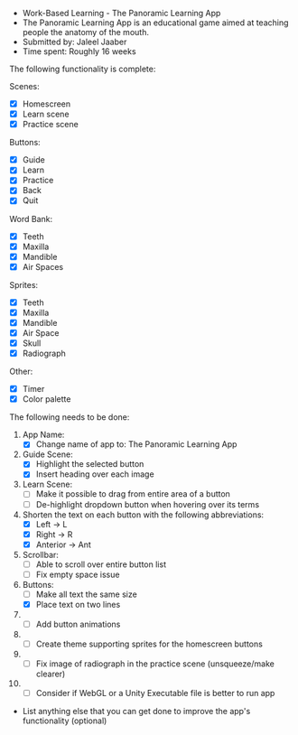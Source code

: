 * Work-Based Learning - The Panoramic Learning App
* The Panoramic Learning App is an educational game aimed at teaching people the anatomy of the mouth.
* Submitted by: Jaleel Jaaber
* Time spent: Roughly 16 weeks

The following functionality is complete:

Scenes:
* [x] Homescreen
* [x] Learn scene
* [x] Practice scene
      
Buttons:
* [x] Guide
* [x] Learn
* [x] Practice
* [x] Back
* [x] Quit
      
Word Bank:
* [x] Teeth
* [x] Maxilla
* [x] Mandible
* [x] Air Spaces
      
Sprites:
* [x] Teeth
* [x] Maxilla
* [x] Mandible
* [x] Air Space
* [x] Skull
* [x] Radiograph

Other:
* [x] Timer
* [x] Color palette
      
The following needs to be done:

1. App Name:
   * [x] Change name of app to: The Panoramic Learning App
      
2. Guide Scene:
   * [x] Highlight the selected button
   * [x] Insert heading over each image

3. Learn Scene:
   * [ ] Make it possible to drag from entire area of a button
   * [ ] De-highlight dropdown button when hovering over its terms

4. Shorten the text on each button with the following abbreviations:
   * [x] Left -> L
   * [x] Right -> R
   * [x] Anterior -> Ant

5. Scrollbar:
   * [ ] Able to scroll over entire button list
   * [ ] Fix empty space issue

6. Buttons:
   * [ ] Make all text the same size
   * [x] Place text on two lines

7. * [ ] Add button animations

8. * [ ] Create theme supporting sprites for the homescreen buttons

9. * [ ] Fix image of radiograph in the practice scene (unsqueeze/make clearer)

10. * [ ] Consider if WebGL or a Unity Executable file is better to run app

* List anything else that you can get done to improve the app's functionality (optional)


  
